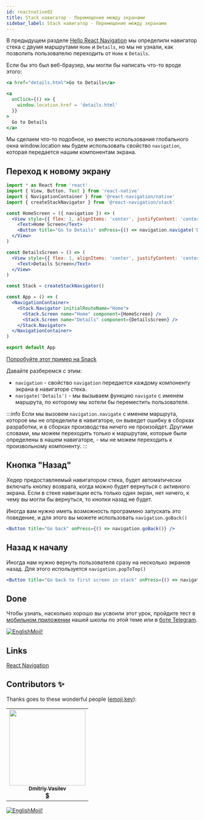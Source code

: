 ```yaml
---
id: reactnative02
title: Stack навигатор - Перемещение между экранами
sidebar_label: Stack навигатор - Перемещение между экранами
---
```


В предыдущем разделе [Hello React Navigation](https://www.jscamp.app/docs/react-navigation/reactnative01) мы определили навигатор стека с двумя маршрутами `Home` и `Details`, но мы не узнали, как позволить пользователю переходить от `Home` к `Details`.

Если бы это был веб-браузер, мы могли бы написать что-то вроде этого:

```jsx
<a href="details.html">Go to Details</a>
```

```jsx
<a
  onClick={() => {
    window.location.href = 'details.html'
  }}
>
  Go to Details
</a>
```
Мы сделаем что-то подобное, но вместо использования глобального окна window.location мы будем использовать свойство `navigation`, которая передается нашим компонентам экрана.

## Переход к новому экрану

```jsx {6,9} title="src/index.js" 
import * as React from 'react'
import { View, Button, Text } from 'react-native'
import { NavigationContainer } from '@react-navigation/native'
import { createStackNavigator } from '@react-navigation/stack'

const HomeScreen = ({ navigation }) => (
  <View style={{ flex: 1, alignItems: 'center', justifyContent: 'center' }}>
    <Text>Home Screen</Text>
    <Button title="Go to Details" onPress={() => navigation.navigate('Details')} />
  </View>
)

const DetailsScreen = () => (
  <View style={{ flex: 1, alignItems: 'center', justifyContent: 'center' }}>
    <Text>Details Screen</Text>
  </View>
)

const Stack = createStackNavigator()

const App = () => (
  <NavigationContainer>
    <Stack.Navigator initialRouteName="Home">
      <Stack.Screen name="Home" component={HomeScreen} />
      <Stack.Screen name="Details" component={DetailsScreen} />
    </Stack.Navigator>
  </NavigationContainer>
)

export default App
```

[Попробуйте этот пример на Snack](https://snack.expo.io/?platform=android&name=Hello%20React%20Navigation%20%7C%20React%20Navigation&dependencies=%40expo%2Fvector-icons%40*%2C%40react-native-community%2Fmasked-view%40*%2Creact-native-gesture-handler%40*%2Creact-native-pager-view%40*%2Creact-native-paper%40%5E4.7.2%2Creact-native-reanimated%40*%2Creact-native-safe-area-context%40*%2Creact-native-screens%40*%2Creact-native-tab-view%40%5E3.0.0%2C%40react-navigation%2Fbottom-tabs%40%5E6.0.0-next.1%2C%40react-navigation%2Fdrawer%40%5E6.0.0-next.1%2C%40react-navigation%2Fmaterial-bottom-tabs%40%5E6.0.0-next.1%2C%40react-navigation%2Fmaterial-top-tabs%40%5E6.0.0-next.1%2C%40react-navigation%2Fnative%40%5E6.0.0-next.1%2C%40react-navigation%2Fstack%40%5E6.0.0-next.6&hideQueryParams=true&sourceUrl=https%3A%2F%2Freactnavigation.org%2Fexamples%2F6.x%2Fnew-screen.js)

Давайте разберемся с этим:

- `navigation` - свойство `navigation` передается каждому компоненту экрана в навигаторе стека.
- `navigate('Details')` - мы вызываем функцию `navigate` с именем маршрута, по которому мы хотели бы переместить пользователя.

:::info
Если мы вызовем `navigation.navigate` с именем маршрута, которое мы не определили в навигаторе, он выведет ошибку в сборках разработки, и в сборках производства ничего не произойдет. Другими словами, мы можем переходить только к маршрутам, которые были определены в нашем навигаторе, - мы не можем переходить к произвольному компоненту.
:::

## Кнопка "Назад"
Хедер предоставляемый навигатором стека, будет автоматически включать кнопку возврата, когда можно будет вернуться с активного экрана. Если в стеке навигации есть только один экран, нет ничего, к чему вы могли бы вернуться, то кнопки назад не будет.

Иногда вам нужно иметь возможность программно запускать это поведение, и для этого вы можете использовать `navigation.goBack()`

```jsx
<Button title="Go back" onPress={() => navigation.goBack()} />
```

## Назад к началу
Иногда нам нужно вернуть пользователя сразу на несколько экранов назад. Для этого используется `navigation.popToTop()`

```jsx
<Button title="Go back to first screen in stack" onPress={() => navigation.popToTop()} />
```



## Done 

Чтобы узнать, насколько хорошо вы усвоили этот урок, пройдите тест в [мобильном приложении](http://onelink.to/njhc95) нашей школы по этой теме или в [боте Telegram](https://t.me/javascriptcamp_bot).

[![EnglishMoji!](/img/logo/englishmoji.png)](https://link-to.app/xvh7Ush9kl)

## Links

[React Navigation](https://reactnavigation.org/docs/6.x/navigating)

## Contributors ✨

Thanks goes to these wonderful people ([emoji key](https://allcontributors.org/docs/en/emoji-key)):

<table>
  <tr>
    <td align="center"><a href="https://fullstackserverless.github.io/"><img src="https://avatars0.githubusercontent.com/u/6774813?v=4?s=200" width="200px;" alt=""/><br /><sub><b>Dmitriy Vasilev</b></sub></a><br /> <a href="https://github.com/gHashTag/react-native-village/commits?author=gHashTag" title="Documentation">  💲</a></td>
  </tr>
</table>

[![EnglishMoji!](/img/logo/englishmoji.png)](https://link-to.app/xvh7Ush9kl)
